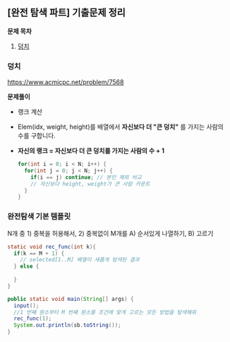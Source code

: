 ## [완전 탐색 파트] 기출문제 정리

**문제 목차**
1. [덩치]()

### 덩치
https://www.acmicpc.net/problem/7568

**문제풀이**
- 랭크 계산
- Elem(idx, weight, height)를 배열에서 **자신보다 더 "큰 덩치"** 를 가지는 사람의 수를 구합니다.
- **자신의 랭크 = 자신보다 더 큰 덩치를 가지는 사람의 수 + 1**

  ``` java
  for(int i = 0; i < N; i++) {
    for(int j = 0; j < N; j++) {
      if(i == j) continue; // 본인 제외 비교
      // 자신보다 height, weight가 큰 사람 카운트
    }
  }
  ```

  


### 완전탐색 기본 템플릿
N개 중 1) 중복을 허용해서, 2) 중복없이
M개를 A) 순서있게 나열하기, B) 고르기

``` java
static void rec_func(int k){
  if(k == M + 1) {
    // selected[1..M] 배열이 새롭게 탐색된 결과
  } else {
    
  }
}

public static void main(String[] args) {
  input();
  //1 번째 원소부터 M 번째 원소를 조건에 맞게 고르는 모든 방법을 탐색해줘
  rec_func(1);
  System.out.println(sb.toString());
}
```
